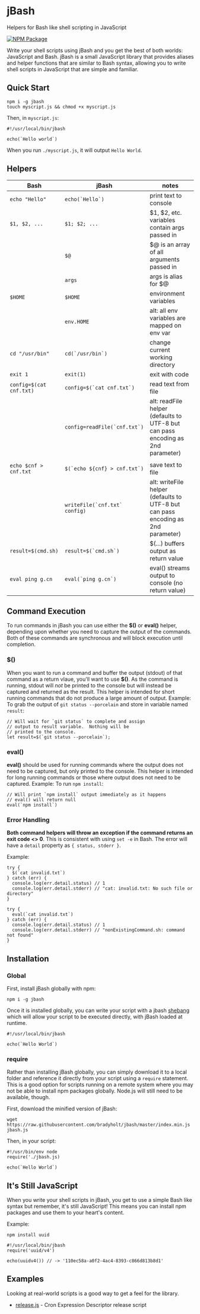 # jBash

Helpers for Bash like shell scripting in JavaScript

[![NPM Package](https://img.shields.io/npm/v/jbash.svg)](https://www.npmjs.com/package/jbash)

Write your shell scripts using jBash and you get the best of both worlds: JavaScript and Bash.  jBash is a small JavaScript library that provides aliases and helper functions that are similar to Bash syntax, allowing you to write shell scripts in JavaScript that are simple and familiar.

## Quick Start

```
npm i -g jbash
touch myscript.js && chmod +x myscript.js
```

Then, in `myscript.js`:

```
#!/usr/local/bin/jbash

echo(`Hello world`)
```

When you run `./myscript.js`, it will output `Hello World`.

## Helpers

| Bash                      | jBash                            | notes                                   |
|---------------------------|----------------------------------|-----------------------------------------|
| ``echo "Hello"``              | ``echo(`Hello`)``                   | print text to console |
| ``$1, $2, ...``               | ``$1; $2; ...``                     | $1, $2, etc. variables contain args passed in |
|                               | ``$@``                     | $@ is an array of all arguments passed in |
|                               | ``args``                     | args is alias for $@ |
| ``$HOME``                     | ``$HOME``                         | environment variables |
|                               | ``env.HOME``                         | alt: all env variables are mapped on env var  |
| ``cd "/usr/bin"``             | ``cd(`/usr/bin`)``                   | change current working directory |
| ``exit 1``                    | ``exit(1) ``                         | exit with code |
| ``config=$(cat cnf.txt)``  | ``config=$(`cat cnf.txt`)``       | read text from file |
|                           | ``config=readFile(`cnf.txt`)``    | alt: readFile helper (defaults to UTF-8 but can pass encoding as 2nd parameter) |
|                           |                                  |                                         |
| ``echo $cnf > cnf.txt`` | ``$(`echo ${cnf} > cnf.txt`)`` | save text to file |
|                           | ``writeFile(`cnf.txt` config)``   | alt: writeFile helper (defaults to UTF-8 but can pass encoding as 2nd parameter) |
| ``result=$(cmd.sh)``      | ``result=$(`cmd.sh`)``          | $(...) buffers output as return value |
| ``eval ping g.cn``  | ``eval(`ping g.cn`)``      | eval() streams output to console (no return value) |

## Command Execution

To run commands in jBash you can use either the **$()** or **eval()** helper, depending upon whether you need to capture the output of the commands.  Both of these commands are synchronous and will block execution until completion.

### $()

When you want to run a command and buffer the output (stdout) of that command as a return vlaue, you'll want to use **$()**.  As the command is running, stdout will _not_ be printed to the console but will instead be captured and returned as the result.  This helper is intended for short running commands that do not produce a large amount of output.  Example: To grab the output of `git status --porcelain` and store in variable named `result`:

```
// Will wait for `git status` to complete and assign
// output to result variable.  Nothing will be
// printed to the console.
let result=$(`git status --porcelain`);
```

### eval()

**eval()** should be used for running commands where the output does not need to be captured, but only printed to the console.  This helper is intended for long running commands or those where output does not need to be captured.  Example: To run `npm install`:

```
// Will print `npm install` output immediately as it happens
// eval() will return null
eval(`npm install`)
```

### Error Handling

 **Both command helpers will throw an exception if the command returns an exit code <> 0**.  This is consistent with using `set -e` in Bash.  The error will have a `detail` property as `{ status, stderr }`.

Example:

```
try {
  $(`cat invalid.txt`)
} catch (err) {
  console.log(err.detail.status) // 1
  console.log(err.detail.stderr) // "cat: invalid.txt: No such file or directory"
}

try {
  eval(`cat invalid.txt`)
} catch (err) {
  console.log(err.detail.status) // 1
  console.log(err.detail.stderr) // "nonExistingCommand.sh: command not found"
}
```

## Installation

### Global

First, install jBash globally with npm:

```
npm i -g jbash
```

Once it is installed globally, you can write your script with a jbash [shebang](https://en.wikipedia.org/wiki/Shebang_(Unix)) which will allow your script to be executed directly, with jBash loaded at runtime.

```
#!/usr/local/bin/jbash

echo(`Hello World`)
```

### require

Rather than installing jBash globally, you can simply download it to a local folder and reference it directly from your script using a `require` statement.  This is a good option for scripts running on a remote system where you may not be able to install npm packages globally.  Node.js will still need to be available, though.

First, download the minified version of jBash:

```
wget https://raw.githubusercontent.com/bradyholt/jbash/master/index.min.js jbash.js
```

Then, in your script:

```
#!/usr/bin/env node
require('./jbash.js)

echo(`Hello World`)
```

## It's Still JavaScript

When you write your shell scripts in jBash, you get to use a simple Bash like syntax but remember, it's still JavaScript!  This means you can install npm packages and use them to your heart's content.

Example:

```
npm install uuid
```

```
#!/usr/local/bin/jbash
require('uuid/v4')

echo(uuidv4()) // -> '110ec58a-a0f2-4ac4-8393-c866d813b8d1'
```

## Examples

Looking at real-world scripts is a good way to get a feel for the library.

- [release.js](https://github.com/bradyholt/cron-expression-descriptor/blob/master/scripts/release.js) - Cron Expression Descriptor release script
